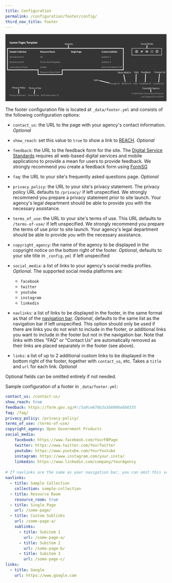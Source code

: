```yaml
---
title: Configuration
permalink: /configuration/footer/config/
third_nav_title: Footer
---
```

![Screenshot and footer with its respective configuration labelled](/images/config/footer-labelled.png)

The footer configuration file is located at `_data/footer.yml` and consists of the following configuration options:

* `contact_us`: the URL to the page with your agency's contact information. *Optional*

* `show_reach`: set this value to `true` to show a link to [REACH](https://www.reach.gov.sg/). *Optional*

* `feedback`: the URL to the feedback form for the site. The [Digital Service Standards](https://www.tech.gov.sg/digital-service-standards/) requires all web-based digital services and mobile applications to provide a mean for users to provide feedback. We strongly recommend you create a feedback form using [FormSG](https://form.gov.sg/)

* `faq`: the URL to your site's frequently asked questions page. *Optional*

* `privacy_policy`: the URL to your site's privacy statement. The privacy policy URL defaults to `/privacy/` if left unspecified. We strongly recommend you prepare a privacy statement prior to site launch. Your agency's legal department should be able to provide you with the necessary assistance.

* `terms_of_use`: the URL to your site's terms of use. This URL defaults to `/terms-of-use/` if left unspecified. We strongly recommend you prepare the terms of use prior to site launch. Your agency's legal department should be able to provide you with the necessary assistance.

* `copyright_agency`: the name of the agency to be displayed in the copyright notice on the bottom right of the footer. *Optional*, defaults to your site title in `_config.yml` if left unspecified

* `social_media`: a list of links to your agency's social media profiles. *Optional*. The supported social media platforms are:

  * `facebook`
  * `twitter`
  * `youtube`
  * `instagram`
  * `linkedin`

* `navlinks`: a list of links to be displayed in the footer, in the same format as that of the [navigation bar](/configuration/navbar/configuration/). *Optional*, defaults to the same list as the navigation bar if left unspecified. This option should only be used if there are links you do not wish to include in the footer, or additional links you want to include in the footer but not in the navigation bar. Note that links with titles "FAQ" or "Contact Us" are automatically removed as their links are placed separately in the footer (see above).

* `links`: a list of up to 2 additional custom links to be displayed in the bottom right of the footer, together with `contact_us`, etc. Takes a `title` and `url` for each link. *Optional*

Optional fields can be omitted entirely if not needed.

Sample configuration of a footer in `_data/footer.yml`:

```yaml
contact_us: /contact-us/
show_reach: true
feedback: https://form.gov.sg/#!/5a9ce876b3a3b6006e6b8335
faq: /faq/
privacy_policy: /privacy-policy/
terms_of_use: /terms-of-use/
copyright_agency: Open Government Products
social_media:
    facebook: https://www.facebook.com/YourFBPage
    twitter: https://www.twitter.com/YourTwitter
    youtube: https://www.youtube.com/YourYoutube
    instagram: https://www.instagram.com/your.insta/
    linkedin: https://www.linkedin.com/company/YourAgency

# If navlinks are the same as your navigation bar, you can omit this section entirely!
navlinks:
  - title: Sample Collection
    collection: sample-collection
  - title: Resource Room
    resource_room: true
  - title: Single Page
    url: /some-page/
  - title: Custom Sublinks
    url: /some-page-a/
    sublinks:
      - title: Subitem 1
        url: /some-page-a/
      - title: Subitem 2
        url: /some-page-b/
      - title: Subitem 3
        url: /some-page-c/
links:
  - title: Google
    url: https://www.google.com
```